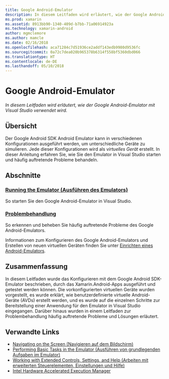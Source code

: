 ```yaml
---
title: Google Android-Emulator
description: In diesem Leitfaden wird erläutert, wie der Google Android-Emulator mit Visual Studio verwendet wird.
ms.prod: xamarin
ms.assetid: 8913bb90-1340-409d-b7bb-71a06914923a
ms.technology: xamarin-android
author: mgmclemore
ms.author: mamcle
ms.date: 02/16/2018
ms.openlocfilehash: aca71284c7d51936ce2addf143edb9980d9536fc
ms.sourcegitcommit: 0a72c7dea020b965378b6314f558bf5360dbd066
ms.translationtype: HT
ms.contentlocale: de-DE
ms.lasthandoff: 05/10/2018
---
```

# <a name="google-android-emulator"></a>Google Android-Emulator

_In diesem Leitfaden wird erläutert, wie der Google Android-Emulator mit Visual Studio verwendet wird._


## <a name="overview"></a>Übersicht

Der Google Android SDK Android Emulator kann in verschiedenen Konfigurationen ausgeführt werden, um unterschiedliche Geräte zu simulieren. Jede dieser Konfigurationen wird als _virtuelles Gerät_ erstellt. In dieser Anleitung erfahren Sie, wie Sie den Emulator in Visual Studio starten und häufig auftretende Probleme behandeln.


## <a name="sections"></a>Abschnitte

### <a name="running-the-emulatorandroiddeploy-testdebuggingandroid-sdk-emulatorrunning-the-emulatormd"></a>[Running the Emulator (Ausführen des Emulators)](~/android/deploy-test/debugging/android-sdk-emulator/running-the-emulator.md)

So starten Sie den Google Android-Emulator in Visual Studio.

### <a name="troubleshootingandroiddeploy-testdebuggingandroid-sdk-emulatortroubleshootingmd"></a>[Problembehandlung](~/android/deploy-test/debugging/android-sdk-emulator/troubleshooting.md)

So erkennen und beheben Sie häufig auftretende Probleme des Google Android-Emulators.

Informationen zum Konfigurieren des Google Android-Emulators und Erstellen von neuen virtuellen Geräten finden Sie unter [Einrichten eines Android-Emulators](~/android/get-started/installation/android-emulator/index.md).



## <a name="summary"></a>Zusammenfassung

In diesem Leitfaden wurde das Konfigurieren mit dem Google Android SDK-Emulator beschrieben, durch das Xamarin.Android-Apps ausgeführt und getestet werden können. Die vorkonfigurierten virtuellen Geräte wurden vorgestellt, es wurde erklärt, wie benutzerdefinierte virtuelle Android-Geräte (AVDs) erstellt werden, und es wurde auf die einzelnen Schritte zur Bereitstellung einer Anwendung für den Emulator in Visual Studio eingegangen. Darüber hinaus wurden in einem Leitfaden zur Problembehandlung häufig auftretende Probleme und Lösungen erläutert.



## <a name="related-links"></a>Verwandte Links

- [Navigating on the Screen (Navigieren auf dem Bildschirm)](https://developer.android.com/studio/run/emulator.html#navigate)
- [Performing Basic Tasks in the Emulator (Ausführen von grundlegenden Aufgaben im Emulator)](https://developer.android.com/studio/run/emulator.html#tasks)
- [Working with Extended Controls, Settings, and Help (Arbeiten mit erweiterten Steuerelementen, Einstellungen und Hilfe)](https://developer.android.com/studio/run/emulator.html#extended)
- [Intel Hardware Accelerated Execution Manager](https://software.intel.com/en-us/android/articles/intel-hardware-accelerated-execution-manager)
